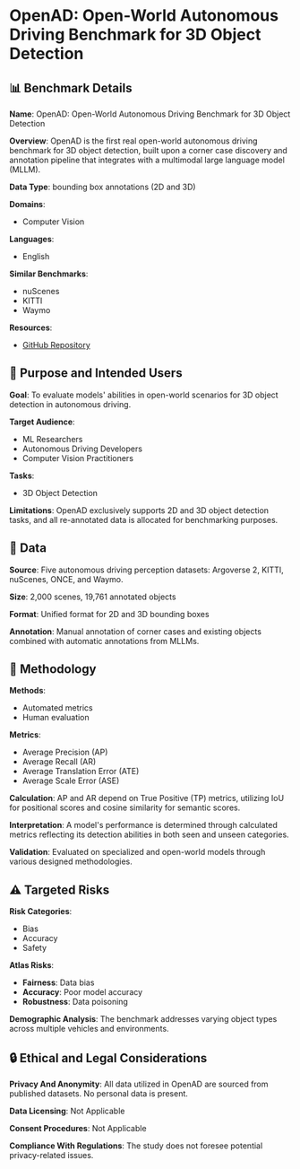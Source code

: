 # OpenAD: Open-World Autonomous Driving Benchmark for 3D Object Detection

## 📊 Benchmark Details

**Name**: OpenAD: Open-World Autonomous Driving Benchmark for 3D Object Detection

**Overview**: OpenAD is the first real open-world autonomous driving benchmark for 3D object detection, built upon a corner case discovery and annotation pipeline that integrates with a multimodal large language model (MLLM).

**Data Type**: bounding box annotations (2D and 3D)

**Domains**:
- Computer Vision

**Languages**:
- English

**Similar Benchmarks**:
- nuScenes
- KITTI
- Waymo

**Resources**:
- [GitHub Repository](https://github.com/VDIGPKU/OpenAD)

## 🎯 Purpose and Intended Users

**Goal**: To evaluate models' abilities in open-world scenarios for 3D object detection in autonomous driving.

**Target Audience**:
- ML Researchers
- Autonomous Driving Developers
- Computer Vision Practitioners

**Tasks**:
- 3D Object Detection

**Limitations**: OpenAD exclusively supports 2D and 3D object detection tasks, and all re-annotated data is allocated for benchmarking purposes.

## 💾 Data

**Source**: Five autonomous driving perception datasets: Argoverse 2, KITTI, nuScenes, ONCE, and Waymo.

**Size**: 2,000 scenes, 19,761 annotated objects

**Format**: Unified format for 2D and 3D bounding boxes

**Annotation**: Manual annotation of corner cases and existing objects combined with automatic annotations from MLLMs.

## 🔬 Methodology

**Methods**:
- Automated metrics
- Human evaluation

**Metrics**:
- Average Precision (AP)
- Average Recall (AR)
- Average Translation Error (ATE)
- Average Scale Error (ASE)

**Calculation**: AP and AR depend on True Positive (TP) metrics, utilizing IoU for positional scores and cosine similarity for semantic scores.

**Interpretation**: A model's performance is determined through calculated metrics reflecting its detection abilities in both seen and unseen categories.

**Validation**: Evaluated on specialized and open-world models through various designed methodologies.

## ⚠️ Targeted Risks

**Risk Categories**:
- Bias
- Accuracy
- Safety

**Atlas Risks**:
- **Fairness**: Data bias
- **Accuracy**: Poor model accuracy
- **Robustness**: Data poisoning

**Demographic Analysis**: The benchmark addresses varying object types across multiple vehicles and environments.

## 🔒 Ethical and Legal Considerations

**Privacy And Anonymity**: All data utilized in OpenAD are sourced from published datasets. No personal data is present.

**Data Licensing**: Not Applicable

**Consent Procedures**: Not Applicable

**Compliance With Regulations**: The study does not foresee potential privacy-related issues.
